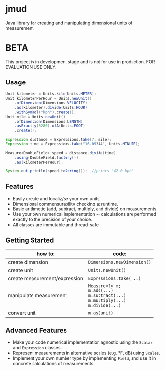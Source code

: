 # jmud
Java library for creating and manipulating dimensional units of measurement.

# BETA
This project is in development stage and is not for use in production.  FOR EVALUATION USE ONLY.

## Usage

```java
Unit kilometer = Units.kilo(Units.METER);
Unit kilometerPerHour = Units.newUnit()  
    .ofDimension(Dimensions.VELOCITY)  
    .as(kilometer).divide(Units.HOUR)  
    .withSymbol("kph").create();
Unit mile = Units.newUnit()  
    .ofDimension(Dimensions.LENGTH)  
    .asExactly(5280).ofA(Units.FOOT)  
    .create();

Expression distance = Expressions.take(7, mile);
Expression time = Expressions.take("16.09344", Units.MINUTE);

Measure<DoubleField> speed = distance.divide(time)  
    .using(DoubleField.factory())  
    .as(kilometerPerHour);

System.out.println(speed.toString());  //prints "42.0 kph"
```

## Features
- Easily create and localiz/se your own units.
- Dimensional commensurability checking at runtime.
- Basic arithmetic (add, subtract, multiply, and divide) on measurements.
- Use your own numerical implementation -- calculations are performed exactly to the precision of your choice.
- All classes are immutable and thread-safe.

## Getting Started

| how to: | code: |
---|---
| create dimension | `Dimensions.newDimension()` |
| create unit | `Units.newUnit()` |
| create measurement/expression | `Expressions.take(...)` |
| manipulate measurement | `Measure<?> m;`<br>`m.add(...)`<br>`m.subtract(...)`<br>`m.multiply(...)`<br>`m.divide(...)`|
| convert unit | `m.as(unit)` |

## Advanced Features

- Make your code numerical implementation agnostic using the `Scalar` and `Expression` classes.
- Represent measurements in alternative scales (e.g. °F, dB) using `Scales`.
- Implement your own number type by implementing `Field`, and use it in concrete calculations of measurements.
